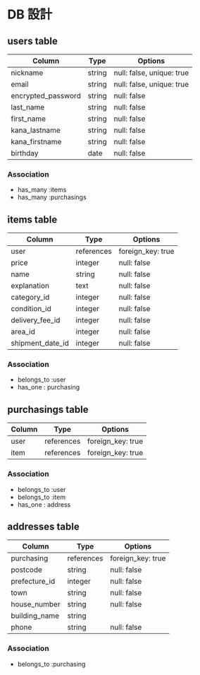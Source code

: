 # DB 設計

## users table
 
| Column             | Type                | Options                   |
|--------------------|---------------------|---------------------------|
| nickname           | string              | null: false, unique: true |
| email              | string              | null: false, unique: true |
| encrypted_password | string              | null: false               |
| last_name          | string              | null: false               |
| first_name         | string              | null: false               |
| kana_lastname      | string              | null: false               |
| kana_firstname     | string              | null: false               |
| birthday           | date                | null: false               |
 
### Association
* has_many :items
* has_many :purchasings


## items table

| Column             | Type                | Options                 |
|--------------------|---------------------|-------------------------|
| user               | references          | foreign_key: true       |
| price              | integer             | null: false             |
| name               | string              | null: false             |
| explanation        | text                | null: false             |
| category_id        | integer             | null: false             |
| condition_id       | integer             | null: false             |
| delivery_fee_id    | integer             | null: false             |
| area_id            | integer             | null: false             |
| shipment_date_id   | integer             | null: false             |

### Association

* belongs_to :user
* has_one : purchasing


## purchasings table

| Column             | Type                | Options                 |
|--------------------|---------------------|-------------------------|
| user               | references          | foreign_key: true       |
| item               | references          | foreign_key: true       |

### Association
 
* belongs_to :user
* belongs_to :item
* has_one : address


## addresses table

| Column             | Type                | Options                 |
|--------------------|---------------------|-------------------------|
| purchasing         | references          | foreign_key: true       |
| postcode           | string              | null: false             |
| prefecture_id      | integer             | null: false             |
| town               | string              | null: false             |
| house_number       | string              | null: false             |
| building_name      | string              |                         |
| phone              | string              | null: false             |

### Association

* belongs_to :purchasing

